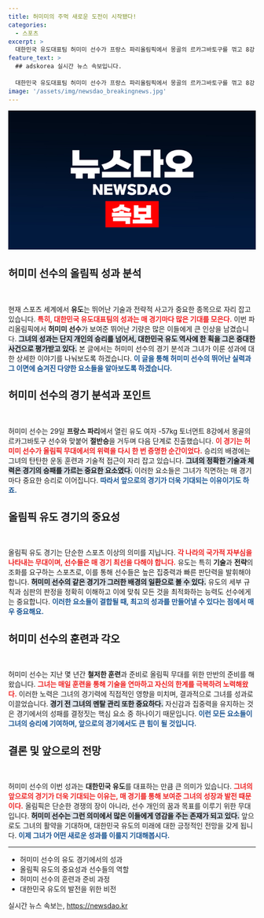 ```yaml
---
title: 허미미의 주먹 새로운 도전이 시작됐다!
categories:
  - 스포츠
excerpt: >
  대한민국 유도대표팀 허미미 선수가 프랑스 파리올림픽에서 몽골의 르카그바토구를 꺾고 8강 진출에 성공하며 금메달을 향한 힘찬 발걸음을 내디뎠다!
feature_text: >
  ## adskorea 실시간 뉴스 속보입니다.

  대한민국 유도대표팀 허미미 선수가 프랑스 파리올림픽에서 몽골의 르카그바토구를 꺾고 8강 진출에 성공하며 금메달을 향한 힘찬 발걸음을 내디뎠다!
image: '/assets/img/newsdao_breakingnews.jpg'
---
```


<p><img src="/assets/img/newsdao_breakingnews.jpg" alt="adskorea 속보" /></p>

<h2 data-ke-size="size26">허미미 선수의 올림픽 성과 분석</h2>

<p data-ke-size="size16">&nbsp;</p>

<p>현재 스포츠 세계에서 <strong>유도</strong>는 뛰어난 기술과 전략적 사고가 중요한 종목으로 자리 잡고 있습니다. <b><span style="color: #ee2323;">특히, 대한민국 유도대표팀의 성과는 매 경기마다 많은 기대를 모은다.</span></b> 이번 파리올림픽에서 <strong>허미미 선수</strong>가 보여준 뛰어난 기량은 많은 이들에게 큰 인상을 남겼습니다. <b><span style="background-color: #21538527;">그녀의 성과는 단지 개인의 승리를 넘어서, 대한민국 유도 역사에 한 획을 그은 중대한 사건으로 평가받고 있다.</span></b> 본 글에서는 허미미 선수의 경기 분석과 그녀가 이룬 성과에 대한 상세한 이야기를 나눠보도록 하겠습니다. <b><span style="color: #1a5490;">이 글을 통해 허미미 선수의 뛰어난 실력과 그 이면에 숨겨진 다양한 요소들을 알아보도록 하겠습니다.</span></b></p>

<h2 data-ke-size="size26">허미미 선수의 경기 분석과 포인트</h2>

<p data-ke-size="size16">&nbsp;</p>

<p>허미미 선수는 29일 <strong>프랑스 파리</strong>에서 열린 유도 여자 -57kg 토너먼트 8강에서 몽골의 르카그바토구 선수와 맞붙어 <strong>절반승</strong>을 거두며 다음 단계로 진출했습니다. <b><span style="color: #ee2323;">이 경기는 허미미 선수가 올림픽 무대에서의 위력을 다시 한 번 증명한 순간이었다.</span></b> 승리의 배경에는 그녀의 탄탄한 운동 훈련과 기술적 접근이 자리 잡고 있습니다. <b><span style="background-color: #21538527;">그녀의 정확한 <strong>기술</strong>과 <strong>체력</strong>은 경기의 승패를 가르는 중요한 요소였다.</span></b> 이러한 요소들은 그녀가 직면하는 매 경기마다 중요한 승리로 이어집니다. <b><span style="color: #1a5490;">따라서 앞으로의 경기가 더욱 기대되는 이유이기도 하죠.</span></b></p>

<h2 data-ke-size="size26">올림픽 유도 경기의 중요성</h2>

<p data-ke-size="size16">&nbsp;</p>

<p>올림픽 유도 경기는 단순한 스포츠 이상의 의미를 지닙니다. <b><span style="color: #ee2323;">각 나라의 <strong>국가적 자부심</strong>을 나타내는 무대이며, 선수들은 매 경기 최선을 다해야 합니다.</span></b> 유도는 특히 <strong>기술</strong>과 <strong>전략</strong>의 조화를 요구하는 스포츠로, 이를 통해 선수들은 높은 집중력과 빠른 판단력을 발휘해야 합니다. <b><span style="background-color: #21538527;">허미미 선수의 같은 경기가 그러한 배경의 일환으로 볼 수 있다.</span></b> 유도의 세부 규칙과 심판의 판정을 정확히 이해하고 이에 맞춰 모든 것을 최적화하는 능력도 선수에게는 중요합니다. <b><span style="color: #1a5490;">이러한 요소들이 결합될 때, 최고의 성과를 만들어낼 수 있다는 점에서 매우 중요해요.</span></b></p>

<h2 data-ke-size="size26">허미미 선수의 훈련과 각오</h2>

<p data-ke-size="size16">&nbsp;</p>

<p>허미미 선수는 지난 몇 년간 <strong>철저한 훈련</strong>과 준비로 올림픽 무대를 위한 만반의 준비를 해왔습니다. <b><span style="color: #ee2323;">그녀는 매일 훈련을 통해 기술을 연마하고 자신의 한계를 극복하려 노력해왔다.</span></b> 이러한 노력은 그녀의 경기력에 직접적인 영향을 미치며, 결과적으로 그녀를 성과로 이끌었습니다. <b><span style="background-color: #21538527;">경기 전 그녀의 멘탈 관리 또한 중요하다.</span></b> 자신감과 집중력을 유지하는 것은 경기에서의 성패를 결정짓는 핵심 요소 중 하나이기 때문입니다. <b><span style="color: #1a5490;">이런 모든 요소들이 그녀의 승리에 기여하며, 앞으로의 경기에서도 큰 힘이 될 것입니다.</span></b></p>

<h2 data-ke-size="size26">결론 및 앞으로의 전망</h2>

<p data-ke-size="size16">&nbsp;</p>

<p>허미미 선수의 이번 성과는 <strong>대한민국 유도</strong>를 대표하는 만큼 큰 의미가 있습니다. <b><span style="color: #ee2323;">그녀의 앞으로의 경기가 더욱 기대되는 이유는, 매 경기를 통해 보여준 그녀의 성장과 발전 때문이다.</span></b> 올림픽은 단순한 경쟁의 장이 아니라, 선수 개인의 꿈과 목표를 이루기 위한 무대입니다. <b><span style="background-color: #21538527;">허미미 선수는 그런 의미에서 많은 이들에게 영감을 주는 존재가 되고 있다.</span></b> 앞으로도 그녀의 활약을 기대하며, 대한민국 유도의 미래에 대한 긍정적인 전망을 갖게 됩니다. <b><span style="color: #1a5490;">이제 그녀가 어떤 새로운 성과를 이룰지 기대해봅시다.</span></b></p>

<hr>

<ul>
    <li>허미미 선수의 유도 경기에서의 성과</li>
    <li>올림픽 유도의 중요성과 선수들의 역할</li>
    <li>허미미 선수의 훈련과 준비 과정</li>
    <li>대한민국 유도의 발전을 위한 비전</li>
</ul>

<p data-ke-size="size16"></p>
실시간 뉴스 속보는, <a href="https://newsdao.kr" rel="dofollow">https://newsdao.kr</a>


